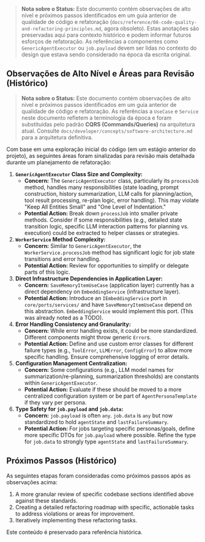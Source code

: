 > **Nota sobre o Status:** Este documento contém observações de alto nível e próximos passos identificados em um guia anterior de qualidade de código e refatoração (`docs/reference/08-code-quality-and-refactoring-principles.md`, agora obsoleto). Estas anotações são preservadas aqui para contexto histórico e podem informar futuros esforços de refatoração. As referências a componentes como `GenericAgentExecutor` ou `job.payload` devem ser lidas no contexto do design que estava sendo considerado na época da escrita original.

## Observações de Alto Nível e Áreas para Revisão (Histórico)

> **Nota sobre o Status:** Este documento contém observações de alto nível e próximos passos identificados em um guia anterior de qualidade de código e refatoração. As referências a `UseCase` e `Service` neste documento refletem a terminologia da época e foram substituídas pelo padrão **CQRS (Commands/Queries)** na arquitetura atual. Consulte `docs/developer/concepts/software-architecture.md` para a arquitetura definitiva.

Com base em uma exploração inicial do código (em um estágio anterior do projeto), as seguintes áreas foram sinalizadas para revisão mais detalhada durante um planejamento de refatoração:

1.  **`GenericAgentExecutor` Class Size and Complexity:**
    - **Concern:** The `GenericAgentExecutor` class, particularly its `processJob` method, handles many responsibilities (state loading, prompt construction, history summarization, LLM calls for planning/action, tool result processing, re-plan logic, error handling). This may violate "Keep All Entities Small" and "One Level of Indentation."
    - **Potential Action:** Break down `processJob` into smaller private methods. Consider if some responsibilities (e.g., detailed state transition logic, specific LLM interaction patterns for planning vs. execution) could be extracted to helper classes or strategies.
2.  **`WorkerService` Method Complexity:**
    - **Concern:** Similar to `GenericAgentExecutor`, the `WorkerService.processJob` method has significant logic for job state transitions and error handling.
    - **Potential Action:** Review for opportunities to simplify or delegate parts of this logic.
3.  **Direct Infrastructure Dependencies in Application Layer:**
    - **Concern:** `SaveMemoryItemUseCase` (application layer) currently has a direct dependency on `EmbeddingService` (infrastructure layer).
    - **Potential Action:** Introduce an `IEmbeddingService` port in `core/ports/services/` and have `SaveMemoryItemUseCase` depend on this abstraction. `EmbeddingService` would implement this port. (This was already noted as a TODO).
4.  **Error Handling Consistency and Granularity:**
    - **Concern:** While error handling exists, it could be more standardized. Different components might throw generic `Error`s.
    - **Potential Action:** Define and use custom error classes for different failure types (e.g., `ToolError`, `LLMError`, `ConfigError`) to allow more specific handling. Ensure comprehensive logging of error details.
5.  **Configuration Management Centralization:**
    - **Concern:** Some configurations (e.g., LLM model names for summarization/re-planning, summarization thresholds) are constants within `GenericAgentExecutor`.
    - **Potential Action:** Evaluate if these should be moved to a more centralized configuration system or be part of `AgentPersonaTemplate` if they vary per persona.
6.  **Type Safety for `job.payload` and `job.data`:**
    - **Concern:** `job.payload` is often `any`. `job.data` is `any` but now standardized to hold `agentState` and `lastFailureSummary`.
    - **Potential Action:** For jobs targeting specific personas/goals, define more specific DTOs for `job.payload` where possible. Refine the type for `job.data` to strongly type `agentState` and `lastFailureSummary`.

## Próximos Passos (Histórico)

As seguintes etapas foram consideradas como próximos passos após as observações acima:

1.  A more granular review of specific codebase sections identified above against these standards.
2.  Creating a detailed refactoring roadmap with specific, actionable tasks to address violations or areas for improvement.
3.  Iteratively implementing these refactoring tasks.

Este conteúdo é preservado para referência histórica.
